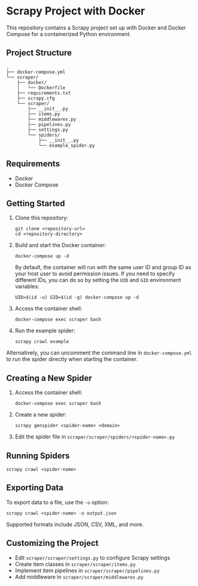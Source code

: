 # Scrapy Project with Docker

This repository contains a Scrapy project set up with Docker and Docker Compose for a containerized Python environment.

## Project Structure

```
.
├── docker-compose.yml
└── scraper/
    ├── docker/
    │   └── Dockerfile
    ├── requirements.txt
    ├── scrapy.cfg
    └── scraper/
        ├── __init__.py
        ├── items.py
        ├── middlewares.py
        ├── pipelines.py
        ├── settings.py
        └── spiders/
            ├── __init__.py
            └── example_spider.py
```

## Requirements

- Docker
- Docker Compose

## Getting Started

1. Clone this repository:
   ```
   git clone <repository-url>
   cd <repository-directory>
   ```

2. Build and start the Docker container:
   ```
   docker-compose up -d
   ```

   By default, the container will run with the same user ID and group ID as your host user to avoid permission issues.
   If you need to specify different IDs, you can do so by setting the `UID` and `GID` environment variables:
   ```
   UID=$(id -u) GID=$(id -g) docker-compose up -d
   ```

3. Access the container shell:
   ```
   docker-compose exec scraper bash
   ```

4. Run the example spider:
   ```
   scrapy crawl example
   ```

Alternatively, you can uncomment the command line in `docker-compose.yml` to run the spider directly when starting the container.

## Creating a New Spider

1. Access the container shell:
   ```
   docker-compose exec scraper bash
   ```

2. Create a new spider:
   ```
   scrapy genspider <spider-name> <domain>
   ```

3. Edit the spider file in `scraper/scraper/spiders/<spider-name>.py`

## Running Spiders

```
scrapy crawl <spider-name>
```

## Exporting Data

To export data to a file, use the `-o` option:

```
scrapy crawl <spider-name> -o output.json
```

Supported formats include JSON, CSV, XML, and more.

## Customizing the Project

- Edit `scraper/scraper/settings.py` to configure Scrapy settings
- Create item classes in `scraper/scraper/items.py`
- Implement item pipelines in `scraper/scraper/pipelines.py`
- Add middleware in `scraper/scraper/middlewares.py`
